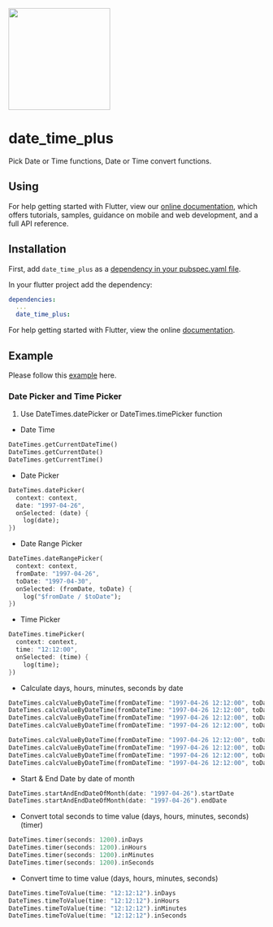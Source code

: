 [<img src="https://datadirr.com/datadirr.png" width="200" />](https://datadirr.com)


# date_time_plus

Pick Date or Time functions, Date or Time convert functions.

## Using

For help getting started with Flutter, view our
[online documentation](https://pub.dev/documentation/date_time_plus/latest), which offers tutorials,
samples, guidance on mobile and web development, and a full API reference.

## Installation

First, add `date_time_plus` as a [dependency in your pubspec.yaml file](https://flutter.dev/docs/development/platform-integration/platform-channels).

In your flutter project add the dependency:

```yml
dependencies:
  ...
  date_time_plus:
```

For help getting started with Flutter, view the online
[documentation](https://flutter.io/).

## Example

Please follow this [example](https://github.com/datadirr/date_time_plus/tree/master/example) here.


### Date Picker and Time Picker

1. Use DateTimes.datePicker or DateTimes.timePicker function

* Date Time
```dart
DateTimes.getCurrentDateTime()
DateTimes.getCurrentDate()
DateTimes.getCurrentTime()
```

* Date Picker
```dart
DateTimes.datePicker(
  context: context,
  date: "1997-04-26",
  onSelected: (date) {
    log(date);
})
```

* Date Range Picker
```dart
DateTimes.dateRangePicker(
  context: context,
  fromDate: "1997-04-26",
  toDate: "1997-04-30",
  onSelected: (fromDate, toDate) {
    log("$fromDate / $toDate");
})
```

* Time Picker
```dart
DateTimes.timePicker(
  context: context,
  time: "12:12:00",
  onSelected: (time) {
    log(time);
})
```


* Calculate days, hours, minutes, seconds by date
```dart
DateTimes.calcValueByDateTime(fromDateTime: "1997-04-26 12:12:00", toDateTime: "1997-04-30 12:12:00").inDays
DateTimes.calcValueByDateTime(fromDateTime: "1997-04-26 12:12:00", toDateTime: "1997-04-30 12:12:00").inHours
DateTimes.calcValueByDateTime(fromDateTime: "1997-04-26 12:12:00", toDateTime: "1997-04-30 12:12:00").inMinutes
DateTimes.calcValueByDateTime(fromDateTime: "1997-04-26 12:12:00", toDateTime: "1997-04-30 12:12:00").inSeconds

DateTimes.calcValueByDateTime(fromDateTime: "1997-04-26 12:12:00", toDateTime: "1997-04-30 12:12:00").days
DateTimes.calcValueByDateTime(fromDateTime: "1997-04-26 12:12:00", toDateTime: "1997-04-30 12:12:00").hours
DateTimes.calcValueByDateTime(fromDateTime: "1997-04-26 12:12:00", toDateTime: "1997-04-30 12:12:00").minutes
DateTimes.calcValueByDateTime(fromDateTime: "1997-04-26 12:12:00", toDateTime: "1997-04-30 12:12:00").seconds
```

* Start & End Date by date of month
```dart
DateTimes.startAndEndDateOfMonth(date: "1997-04-26").startDate
DateTimes.startAndEndDateOfMonth(date: "1997-04-26").endDate
```

* Convert total seconds to time value (days, hours, minutes, seconds) (timer)
```dart
DateTimes.timer(seconds: 1200).inDays
DateTimes.timer(seconds: 1200).inHours
DateTimes.timer(seconds: 1200).inMinutes
DateTimes.timer(seconds: 1200).inSeconds
```

* Convert time to time value (days, hours, minutes, seconds)
```dart
DateTimes.timeToValue(time: "12:12:12").inDays
DateTimes.timeToValue(time: "12:12:12").inHours
DateTimes.timeToValue(time: "12:12:12").inMinutes
DateTimes.timeToValue(time: "12:12:12").inSeconds
```

